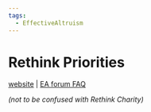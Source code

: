 ```yaml
---
tags:
  - EffectiveAltruism
---
```

# Rethink Priorities

[website](https://rethinkpriorities.org/team) | [EA forum FAQ](https://forum.effectivealtruism.org/posts/D499oMCiFiqHT92TT/we-re-rethink-priorities-ask-us-anything)

_(not to be confused with Rethink Charity)_


